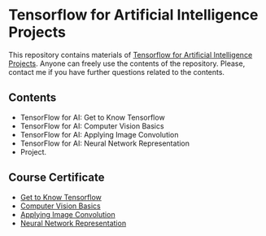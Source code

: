 # Tensorflow for Artificial Intelligence Projects

This repository contains materials of [Tensorflow for Artificial Intelligence Projects](https://www.coursera.org/learn/tensorflow-for-ai-get-to-know-tensorflow/home/welcome). Anyone can freely use the contents of the repository. Please, contact me if you have further questions related to the contents.

## Contents

- TensorFlow for AI: Get to Know Tensorflow
- TensorFlow for AI: Computer Vision Basics
- TensorFlow for AI: Applying Image Convolution
- TensorFlow for AI: Neural Network Representation
- Project.
  
## Course Certificate

- [Get to Know Tensorflow](https://www.coursera.org/account/accomplishments/certificate/PS34K6GXUFVE)
- [Computer Vision Basics](https://www.coursera.org/account/accomplishments/certificate/AXPCSHE8V8J8)
- [Applying Image Convolution](https://www.coursera.org/account/accomplishments/certificate/VCGURP2JQAJ2)
- [Neural Network Representation](https://www.coursera.org/account/accomplishments/certificate/CELSKJ99QJRW)
